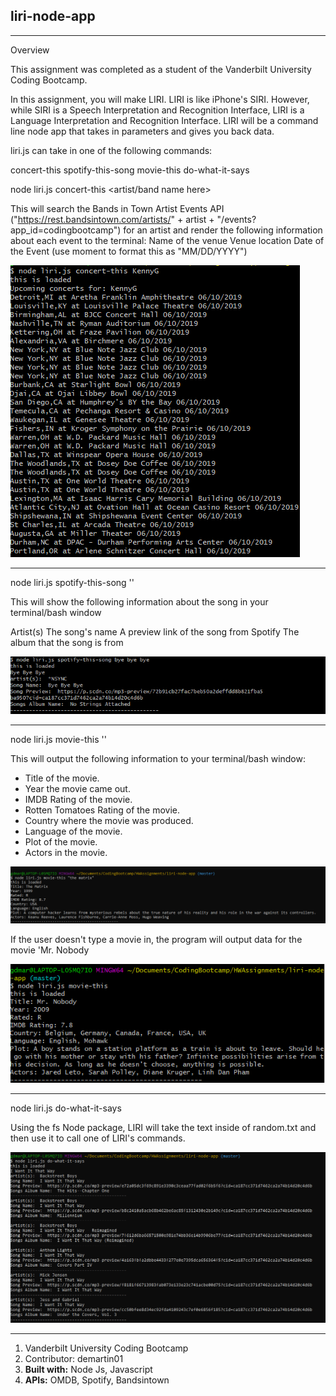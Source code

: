 
## liri-node-app
---
Overview

This assignment was completed as a student of the Vanderbilt University Coding Bootcamp. 

In this assignment, you will make LIRI. LIRI is like iPhone's SIRI. However, while SIRI is a Speech Interpretation and Recognition Interface, LIRI is a Language Interpretation and Recognition Interface. LIRI will be a command line node app that takes in parameters and gives you back data.

liri.js can take in one of the following commands:

concert-this
spotify-this-song
movie-this
do-what-it-says

node liri.js concert-this <artist/band name here>

This will search the Bands in Town Artist Events API ("https://rest.bandsintown.com/artists/" + artist + "/events?app_id=codingbootcamp") for an artist and render the following information about each event to the terminal:
Name of the venue
Venue location
Date of the Event (use moment to format this as "MM/DD/YYYY")


![alt text](/assets/images/concert-this.PNG)

--------------------------------------
node liri.js spotify-this-song '<song name here>'

This will show the following information about the song in your terminal/bash window

Artist(s)
The song's name
A preview link of the song from Spotify
The album that the song is from

![alt text](/assets/images/spotify-this-song.PNG)

--------------------------------------
node liri.js movie-this '<movie name here>'

This will output the following information to your terminal/bash window:

   * Title of the movie.
   * Year the movie came out.
   * IMDB Rating of the movie.
   * Rotten Tomatoes Rating of the movie.
   * Country where the movie was produced.
   * Language of the movie.
   * Plot of the movie.
   * Actors in the movie.



![alt text](./assets/images/movie-this.PNG)

If the user doesn't type a movie in, the program will output data for the movie 'Mr. Nobody

![alt text](./assets/images/movie-this-nobody.PNG)

----------------------------------------
node liri.js do-what-it-says

Using the fs Node package, LIRI will take the text inside of random.txt and then use it to call one of LIRI's commands.

![](./assets/images/do-what-it-says.PNG)

-----------------------------------------
1. Vanderbilt University Coding Bootcamp 
2. Contributor: demartin01
3. **Built with:** Node Js, Javascript 
4. **APIs:** OMDB, Spotify, Bandsintown 
